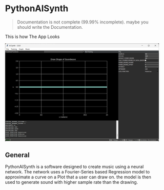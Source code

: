 # PythonAISynth

> Documentation is not complete (99.99% incomplete).
> maybe you should write the Documentation.

This is how The App Looks

![window](./img/main_window_v3.png)

## General

PythonAISynth is a software designed to create music using a neural network. The network uses a Fourier-Series based Regression model to approximate a curve on a Plot that a user can draw on. the model is then used to generate sound with higher sample rate than the drawing.

